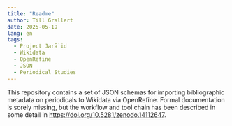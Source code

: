 ```yaml
---
title: "Readme"
author: Till Grallert
date: 2025-05-19 
lang: en
tags:
  - Project Jarāʾid
  - Wikidata
  - OpenRefine
  - JSON
  - Periodical Studies
---
```


This repository contains a set of JSON schemas for importing bibliographic metadata on periodicals to Wikidata via OpenRefine. Formal documentation is sorely missing, but the workflow and tool chain has been described in some detail in <https://doi.org/10.5281/zenodo.14112647>.